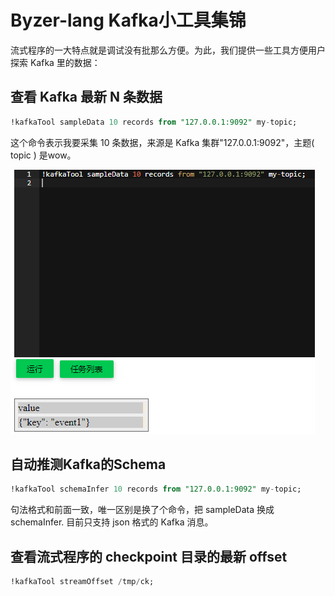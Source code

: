 # Byzer-lang Kafka小工具集锦

流式程序的一大特点就是调试没有批那么方便。为此，我们提供一些工具方便用户探索 Kafka 里的数据：

## 查看 Kafka 最新 N 条数据
```sql
!kafkaTool sampleData 10 records from "127.0.0.1:9092" my-topic;
```

这个命令表示我要采集 10 条数据，来源是 Kafka 集群"127.0.0.1:9092"，主题( topic ) 是wow。

![kafka-SampleData](./kafka-sampleData.PNG)

## 自动推测Kafka的Schema

```sql
!kafkaTool schemaInfer 10 records from "127.0.0.1:9092" my-topic;
```

句法格式和前面一致，唯一区别是换了个命令，把 sampleData 换成 schemaInfer. 目前只支持 json 格式的 Kafka 消息。

## 查看流式程序的 checkpoint 目录的最新 offset

```sql
!kafkaTool streamOffset /tmp/ck;
```